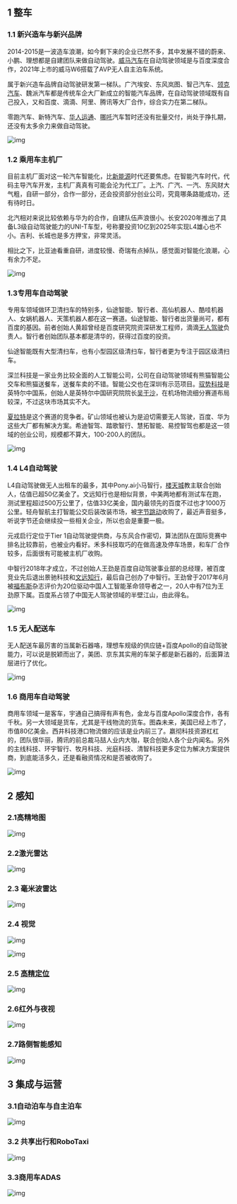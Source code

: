 ## 1 整车

### 1.1 新兴造车与新兴品牌

2014-2015是一波造车浪潮，如今剩下来的企业已然不多，其中发展不错的蔚来、小鹏、理想都是自建团队来做自动驾驶。[威马汽车](https://www.zhihu.com/search?q=威马汽车&search_source=Entity&hybrid_search_source=Entity&hybrid_search_extra={"sourceType"%3A"answer"%2C"sourceId"%3A1924567432})在自动驾驶领域是与百度深度合作，2021年上市的威马W6搭载了AVP无人自主泊车系统。

属于新兴造车品牌自动驾驶研发第一梯队。广汽埃安、东风岚图、智己汽车、[领克汽车](https://www.zhihu.com/search?q=领克汽车&search_source=Entity&hybrid_search_source=Entity&hybrid_search_extra={"sourceType"%3A"answer"%2C"sourceId"%3A1924567432})、魏派汽车都是传统车企大厂新成立的智能汽车品牌，在自动驾驶领域既有自己投入，又和百度、滴滴、阿里、腾讯等大厂合作，综合实力在第二梯队。

零跑汽车、新特汽车、[华人运通](https://www.zhihu.com/search?q=华人运通&search_source=Entity&hybrid_search_source=Entity&hybrid_search_extra={"sourceType"%3A"answer"%2C"sourceId"%3A1924567432})、[哪吒](https://www.zhihu.com/search?q=哪吒&search_source=Entity&hybrid_search_source=Entity&hybrid_search_extra={"sourceType"%3A"answer"%2C"sourceId"%3A1924567432})汽车暂时还没有批量交付，尚处于挣扎期，还没有太多余力来做自动驾驶。

![img](https://pic2.zhimg.com/80/v2-b7606164db514fbf563ab1cfd799b276_720w.jpg?source=1940ef5c)

### 1.2 乘用车主机厂

目前主机厂面对这一轮汽车智能化，比[新能源](https://www.zhihu.com/search?q=新能源&search_source=Entity&hybrid_search_source=Entity&hybrid_search_extra={"sourceType"%3A"answer"%2C"sourceId"%3A1924567432})时代还要焦虑。在智能汽车时代，代码主导汽车开发，主机厂真真有可能会沦为代工厂。上汽、广汽、一汽、东风财大气粗，自研一部分，合作一部分，还会投资部分创业公司，究竟哪条路能成功，还有待时日。

北汽相对来说比较依赖与华为的合作，自建队伍声浪很小。长安2020年推出了具备L3级自动驾驶能力的UNI-T车型，号称要投资10亿到2025年实现L4雄心也不小。吉利、长城也是多方押宝，非常灵活。

相比之下，比亚迪看重自研，进度较慢、奇瑞有点掉队，感觉面对智能化浪潮，心有余力不足。

![img](https://pic3.zhimg.com/80/v2-1e8ed1b661e57d5785987b6f99e994e6_720w.jpg?source=1940ef5c)

### 1.3专用车自动驾驶

专用车领域做环卫清扫车的特别多，仙途智能、智行者、高仙机器人、酷哇机器人、女娲机器人、天策机器人都在这一赛道。仙途智能、智行者出货量尚可，都有百度的基因。前者创始人黄超曾经是百度研究院资深研发工程师，滴滴[无人驾驶](https://www.zhihu.com/search?q=无人驾驶&search_source=Entity&hybrid_search_source=Entity&hybrid_search_extra={"sourceType"%3A"answer"%2C"sourceId"%3A1924567432})负责人。智行者创始团队基本都是清华的，获得过百度的投资。

仙途智能既有大型清扫车，也有小型园区级清扫车，智行者更为专注于园区级清扫车。

深兰科技是一家业务比较全面的人工智能公司，公司在自动驾驶领域有熊猫智能公交车和熊猫送餐车，送餐车卖的不错。智能公交也在深圳有示范项目。[驭势科技](https://www.zhihu.com/search?q=驭势科技&search_source=Entity&hybrid_search_source=Entity&hybrid_search_extra={"sourceType"%3A"answer"%2C"sourceId"%3A1924567432})是英特尔中国系，创始人是英特尔中国研究院院长[吴干沙](https://www.zhihu.com/search?q=吴干沙&search_source=Entity&hybrid_search_source=Entity&hybrid_search_extra={"sourceType"%3A"answer"%2C"sourceId"%3A1924567432})，在机场物流细分赛道布局较深，不过这块市场其实不大。

[夏拉特](https://www.zhihu.com/search?q=夏拉特&search_source=Entity&hybrid_search_source=Entity&hybrid_search_extra={"sourceType"%3A"answer"%2C"sourceId"%3A1924567432})是这个赛道的竞争者。矿山领域也被认为是迫切需要无人驾驶，百度、华为这些大厂都有解决方案。希迪智驾、踏歌智行、慧拓智能、易控智驾也都是这一领域的创业公司，规模都不算大，100-200人的团队。

![img](https://picx.zhimg.com/80/v2-495a7fef4a13fdac1c10d02b51ef56ba_720w.jpg?source=1940ef5c)

### 1.4 L4自动驾驶

L4自动驾驶做无人出租车的最多，其中Pony.ai小马智行，[楼天城](https://www.zhihu.com/search?q=楼天城&search_source=Entity&hybrid_search_source=Entity&hybrid_search_extra={"sourceType"%3A"answer"%2C"sourceId"%3A1924567432})教主联合创始人，估值已超50亿美金了。文远知行也是相似背景，中美两地都有测试车在跑，测试里程超过500万公里了，估值33亿美金，国内最领先的百度不过也才1000万公里。轻舟智航主打智能公交后装改装市场，被[字节跳动](https://www.zhihu.com/search?q=字节跳动&search_source=Entity&hybrid_search_source=Entity&hybrid_search_extra={"sourceType"%3A"answer"%2C"sourceId"%3A1924567432})收购了，最近声音挺多，听说字节还会继续投一些相关企业，所以也会是重要一极。

元戎启行定位于Tier 1自动驾驶提供商，与东风合作密切，算法团队在国际竞赛中排名比较靠前，也被业内看好。禾多科技取巧的在做高速及停车场景，和车厂合作较多，后面很有可能被主机厂收购。

中智行2018年才成立，不过创始人王劲是百度自动驾驶事业部的总经理，被百度竞业先后退出景驰科技和[文远知行](https://www.zhihu.com/search?q=文远知行&search_source=Entity&hybrid_search_source=Entity&hybrid_search_extra={"sourceType"%3A"answer"%2C"sourceId"%3A1924567432})，最后自己创办了中智行。王劲曾于2017年6月被[福布斯](https://www.zhihu.com/search?q=福布斯&search_source=Entity&hybrid_search_source=Entity&hybrid_search_extra={"sourceType"%3A"answer"%2C"sourceId"%3A1924567432})杂志评价为20位驱动中国人工智能革命领导者之一，20人中有7位为王劲原下属。百度系占领了中国无人驾驶领域的半壁江山，由此得名。

![img](https://pic2.zhimg.com/80/v2-d4a3795b22ccf01608bb09d78413155c_720w.jpg?source=1940ef5c)

### 1.5 无人配送车

无人配送车最厉害的当属新石器咯，理想车规级的供应链+百度Apollo的自动驾驶能力，可以说是脱颖而出了，美团、京东其实用的车架子都是新石器的，后面算法层进行了优化。

![img](https://pic4.zhimg.com/80/v2-e6297309e05c571720c5e06bc17c1d6c_720w.jpg?source=1940ef5c)

### 1.6 商用车自动驾驶

商用车领域一是客车，宇通自己搞得有声有色，金龙与百度Apollo深度合作，各有千秋。另一大领域是货车，尤其是干线物流的货车。图森未来，美国已经上市了，市值80亿美金。西井科技港口物流做的应该是业内前三了。嬴彻科技资源杠杠的，团队很华丽，腾讯的前总裁马喆人业内大咖，联合创始人各个业内闻名。另外的主线科技、环宇智行、牧月科技、光庭科技、清智科技更多定位为解决方案提供商，到底能活多久，还是看融资情况和是否被收购了。

![img](https://pic2.zhimg.com/80/v2-696c1bd94111072827558a4307236ebe_720w.jpg?source=1940ef5c)

## 2 感知

### 2.1高精地图

![img](https://pic1.zhimg.com/80/v2-eb94be018cf5ea1ca854f9cd1a5b156e_720w.jpg?source=1940ef5c)

### 2.2激光雷达

![img](https://pic1.zhimg.com/80/v2-0cfb8262f666e5b1116ae8e0359712f5_720w.jpg?source=1940ef5c)

### 2.3 毫米波雷达

![img](https://pic1.zhimg.com/80/v2-ae28afc32c97b2dc0cf2515adc1e2dc7_720w.jpg?source=1940ef5c)

### 2.4 视觉

![img](https://pic1.zhimg.com/80/v2-4f997c7e9e24d07926ba541050ff6ca4_720w.jpg?source=1940ef5c)

![img](https://pica.zhimg.com/80/v2-c845b47114de8573950871b14dd20201_720w.jpg?source=1940ef5c)

### 2.5 [高精定位](https://www.zhihu.com/search?q=高精定位&search_source=Entity&hybrid_search_source=Entity&hybrid_search_extra={"sourceType"%3A"answer"%2C"sourceId"%3A1924567432})

![img](https://pic3.zhimg.com/80/v2-9cb6cace8f8870dc6e2976fb5a7f54bb_720w.jpg?source=1940ef5c)

### 2.6红外与夜视

![img](https://pic1.zhimg.com/80/v2-2db3f9d9ac119310602cd5042fd578db_720w.jpg?source=1940ef5c)

### 2.7路侧智能感知

![img](https://pic1.zhimg.com/80/v2-6b81d1414d42afd835d2dc868a40ee87_720w.jpg?source=1940ef5c)

## 3 集成与运营

### 3.1自动泊车与自主泊车

![img](https://pic1.zhimg.com/80/v2-7771c77483d94554f2b80c5d0dd3f116_720w.jpg?source=1940ef5c)

### 3.2 共享出行和RoboTaxi

![img](https://pic3.zhimg.com/80/v2-77afc0e0c2c02d97157bf52c9f60b274_720w.jpg?source=1940ef5c)

### 3.3商用车ADAS

![img](https://pic2.zhimg.com/80/v2-94cf00569f81845b8047fb7dc9105b97_720w.jpg?source=1940ef5c)